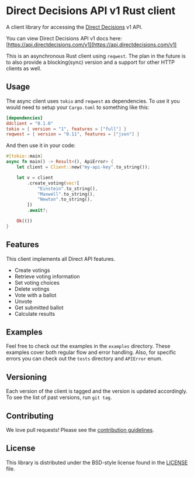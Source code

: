 # Direct Decisions API v1 Rust client

A client library for accessing the [Direct Decisions](https://directdecisions.com) v1 API.

You can view Direct Decisions API v1 docs here: [https://api.directdecisions.com/v1](https://api.directdecisions.com/v1)

This is an asynchronous Rust client using `reqwest`. The plan in the future is to also provide a blocking(sync) version and a support for other HTTP clients as well.

## Usage

The async client uses `tokio` and `reqwest`  as dependencies. To use it you would need to setup your `Cargo.toml` to something like this:

```toml
[dependencies]
ddclient = "0.1.0"
tokio = { version = "1", features = ["full"] }
reqwest = { version = "0.11", features = ["json"] }
```

And then use it in your code:

```rust
#[tokio::main]
async fn main() -> Result<(), ApiError> {
    let client = Client::new("my-api-key".to_string());

    let v = client
        .create_voting(vec![
            "Einstein".to_string(),
            "Maxwell".to_string(),
            "Newton".to_string(),
        ])
        .await?;

    Ok(())
}
```

## Features

This client implements all Direct API features.

- Create votings
- Retrieve voting information
- Set voting choices
- Delete votings
- Vote with a ballot
- Unvote
- Get submitted ballot
- Calculate results

## Examples

Feel free to check out the examples in the `examples` directory. These examples cover both regular flow and error handling. Also, for specific errors you can check out the `tests` directory and `APIError` enum.

## Versioning

Each version of the client is tagged and the version is updated accordingly.
To see the list of past versions, run `git tag`.

## Contributing

We love pull requests! Please see the [contribution guidelines](CONTRIBUTING.md).

## License

This library is distributed under the BSD-style license found in the [LICENSE](LICENSE) file.
